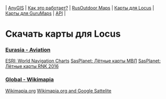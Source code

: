 | [AnyGIS][01] | [Как это работает?][02] | [RusOutdoor Maps][03] | [Карты для Locus][04] | [Карты для GuruMaps][05] | [API][06] |


[01]: https://nnngrach.github.io/map-sources/index
[02]: https://nnngrach.github.io/map-sources/Web/Html/Description
[03]: https://nnngrach.github.io/map-sources/Web/Html/RusOutdoor
[04]: https://nnngrach.github.io/map-sources/Web/Html/Locus
[05]: https://nnngrach.github.io/map-sources/Web/Html/Galileo
[06]: https://nnngrach.github.io/map-sources/Web/Html/Api
# Скачать карты для Locus
### [Eurasia - Aviation](https://raw.githubusercontent.com/nnngrach/map-sources/master/Locus_online_maps/script/Installers/_Eurasia%20-%20Aviation.xml "Скачать всю группу")
[ESRI: World Navigation Charts](https://raw.githubusercontent.com/nnngrach/map-sources/master/Locus_online_maps/script/Installers/__ERSI_Navigation_Charts-ERSI_Navigation_Charts.xml "Скачать эту карту")
[SasPlanet: Лётные карты МВЛ](https://raw.githubusercontent.com/nnngrach/map-sources/master/Locus_online_maps/script/Installers/__MVL-MVL.xml "Скачать эту карту")
[SasPlanet: Лётные карты RNK 2016](https://raw.githubusercontent.com/nnngrach/map-sources/master/Locus_online_maps/script/Installers/__RNK-RNK.xml "Скачать эту карту")
### [Global - Wikimapia](https://raw.githubusercontent.com/nnngrach/map-sources/master/Locus_online_maps/script/Installers/_Global%20-%20Wikimapia.xml "Скачать всю группу")
[Wikimapia.org](https://raw.githubusercontent.com/nnngrach/map-sources/master/Locus_online_maps/script/Installers/__Wikimapia-Wikimapia.xml "Скачать эту карту")
[Wikimapia.org and Google Sattelite](https://raw.githubusercontent.com/nnngrach/map-sources/master/Locus_online_maps/script/Installers/__Wikimapia_satellite-Wikimapia_satellite.xml "Скачать эту карту")
